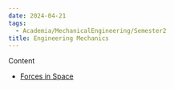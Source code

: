 ```yaml
---
date: 2024-04-21
tags:
  - Academia/MechanicalEngineering/Semester2
title: Engineering Mechanics
---
```

Content
- [Forces in Space](10-19%20Academia/10%20Mechanical%20Engineering/10.02%20Semester%202/Forces%20in%20Space.md)